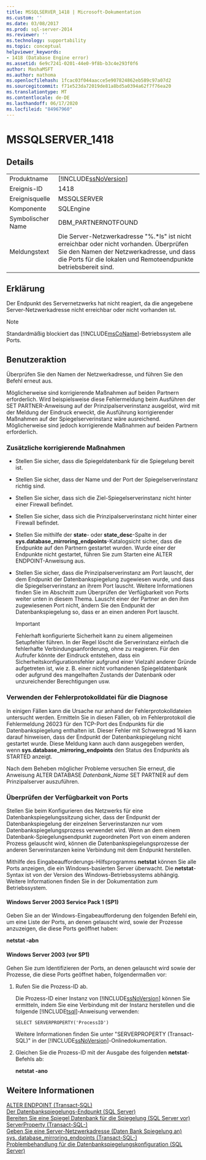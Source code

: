 ```yaml
---
title: MSSQLSERVER_1418 | Microsoft-Dokumentation
ms.custom: ''
ms.date: 03/08/2017
ms.prod: sql-server-2014
ms.reviewer: ''
ms.technology: supportability
ms.topic: conceptual
helpviewer_keywords:
- 1418 (Database Engine error)
ms.assetid: 6e9c7241-0201-44e0-9f8b-b3c4e293f0f6
author: MashaMSFT
ms.author: mathoma
ms.openlocfilehash: 1fcac03f044aacce5e907824862eb589c97a07d2
ms.sourcegitcommit: f71e523da72019de81a8bd5a0394a62f7f76ea20
ms.translationtype: MT
ms.contentlocale: de-DE
ms.lasthandoff: 06/17/2020
ms.locfileid: "84967960"
---
```

# <a name="mssqlserver_1418"></a>MSSQLSERVER_1418
    
## <a name="details"></a>Details  
  
|||  
|-|-|  
|Produktname|[!INCLUDE[ssNoVersion](../../includes/ssnoversion-md.md)]|  
|Ereignis-ID|1418|  
|Ereignisquelle|MSSQLSERVER|  
|Komponente|SQLEngine|  
|Symbolischer Name|DBM_PARTNERNOTFOUND|  
|Meldungstext|Die Server-Netzwerkadresse "%.*ls" ist nicht erreichbar oder nicht vorhanden. Überprüfen Sie den Namen der Netzwerkadresse, und dass die Ports für die lokalen und Remoteendpunkte betriebsbereit sind.|  
  
## <a name="explanation"></a>Erklärung  
 Der Endpunkt des Servernetzwerks hat nicht reagiert, da die angegebene Server-Netzwerkadresse nicht erreichbar oder nicht vorhanden ist.  
  
> [!NOTE]  
>  Standardmäßig blockiert das [!INCLUDE[msCoName](../../includes/msconame-md.md)]-Betriebssystem alle Ports.  
  
## <a name="user-action"></a>Benutzeraktion  
 Überprüfen Sie den Namen der Netzwerkadresse, und führen Sie den Befehl erneut aus.  
  
 Möglicherweise sind korrigierende Maßnahmen auf beiden Partnern erforderlich. Wird beispielsweise diese Fehlermeldung beim Ausführen der SET PARTNER-Anweisung auf der Prinzipalserverinstanz ausgelöst, wird mit der Meldung der Eindruck erweckt, die Ausführung korrigierender Maßnahmen auf der Spiegelserverinstanz wäre ausreichend. Möglicherweise sind jedoch korrigierende Maßnahmen auf beiden Partnern erforderlich.  
  
### <a name="additional-corrective-actions"></a>Zusätzliche korrigierende Maßnahmen  
  
-   Stellen Sie sicher, dass die Spiegeldatenbank für die Spiegelung bereit ist.  
  
-   Stellen Sie sicher, dass der Name und der Port der Spiegelserverinstanz richtig sind.  
  
-   Stellen Sie sicher, dass sich die Ziel-Spiegelserverinstanz nicht hinter einer Firewall befindet.  
  
-   Stellen Sie sicher, dass sich die Prinzipalserverinstanz nicht hinter einer Firewall befindet.  
  
-   Stellen Sie mithilfe der **state**- oder **state_desc**-Spalte in der **sys.database_mirroring_endpoints**-Katalogsicht sicher, dass die Endpunkte auf den Partnern gestartet wurden. Wurde einer der Endpunkte nicht gestartet, führen Sie zum Starten eine ALTER ENDPOINT-Anweisung aus.  
  
-   Stellen Sie sicher, dass die Prinzipalserverinstanz am Port lauscht, der dem Endpunkt der Datenbankspiegelung zugewiesen wurde, und dass die Spiegelserverinstanz an ihrem Port lauscht. Weitere Informationen finden Sie im Abschnitt zum Überprüfen der Verfügbarkeit von Ports weiter unten in diesem Thema. Lauscht einer der Partner an den ihm zugewiesenen Port nicht, ändern Sie den Endpunkt der Datenbankspiegelung so, dass er an einen anderen Port lauscht.  
  
    > [!IMPORTANT]  
    >  Fehlerhaft konfigurierte Sicherheit kann zu einem allgemeinen Setupfehler führen. In der Regel löscht die Serverinstanz einfach die fehlerhafte Verbindungsanforderung, ohne zu reagieren. Für den Aufrufer könnte der Eindruck entstehen, dass ein Sicherheitskonfigurationsfehler aufgrund einer Vielzahl anderer Gründe aufgetreten ist, wie z. B. einer nicht vorhandenen Spiegeldatenbank oder aufgrund des mangelhaften Zustands der Datenbank oder unzureichender Berechtigungen usw.  
  
### <a name="using-the-error-log-file-for-diagnosis"></a>Verwenden der Fehlerprotokolldatei für die Diagnose  
 In einigen Fällen kann die Ursache nur anhand der Fehlerprotokolldateien untersucht werden. Ermitteln Sie in diesen Fällen, ob im Fehlerprotokoll die Fehlermeldung 26023 für den TCP-Port des Endpunkts für die Datenbankspiegelung enthalten ist. Dieser Fehler mit Schweregrad 16 kann darauf hinweisen, dass der Endpunkt der Datenbankspiegelung nicht gestartet wurde. Diese Meldung kann auch dann ausgegeben werden, wenn **sys.database_mirroring_endpoints** den Status des Endpunkts als STARTED anzeigt.  
  
 Nach dem Beheben möglicher Probleme versuchen Sie erneut, die Anweisung ALTER DATABASE *Datenbank_Name* SET PARTNER auf dem Prinzipalserver auszuführen.  
  
### <a name="verifying-port-availability"></a>Überprüfen der Verfügbarkeit von Ports  
 Stellen Sie beim Konfigurieren des Netzwerks für eine Datenbankspiegelungssitzung sicher, dass der Endpunkt der Datenbankspiegelung der einzelnen Serverinstanzen nur vom Datenbankspiegelungsprozess verwendet wird. Wenn an dem einem Datenbank-Spiegelungsendpunkt zugeordneten Port von einem anderen Prozess gelauscht wird, können die Datenbankspiegelungsprozesse der anderen Serverinstanzen keine Verbindung mit dem Endpunkt herstellen.  
  
 Mithilfe des Eingabeaufforderungs-Hilfsprogramms **netstat** können Sie alle Ports anzeigen, die ein Windows-basierten Server überwacht. Die **netstat**-Syntax ist von der Version des Windows-Betriebssystems abhängig. Weitere Informationen finden Sie in der Dokumentation zum Betriebssystem.  
  
#### <a name="windows-server-2003-service-pack-1-sp1"></a>Windows Server 2003 Service Pack 1 (SP1)  
 Geben Sie an der Windows-Eingabeaufforderung den folgenden Befehl ein, um eine Liste der Ports, an denen gelauscht wird, sowie der Prozesse anzuzeigen, die diese Ports geöffnet haben:  
  
 **netstat -abn**  
  
#### <a name="windows-server-2003-pre-sp1"></a>Windows Server 2003 (vor SP1)  
 Gehen Sie zum Identifizieren der Ports, an denen gelauscht wird sowie der Prozesse, die diese Ports geöffnet haben, folgendermaßen vor:  
  
1.  Rufen Sie die Prozess-ID ab.  
  
     Die Prozess-ID einer Instanz von [!INCLUDE[ssNoVersion](../../includes/ssnoversion-md.md)] können Sie ermitteln, indem Sie eine Verbindung mit der Instanz herstellen und die folgende [!INCLUDE[tsql](../../includes/tsql-md.md)]-Anweisung verwenden:  
  
    ```  
    SELECT SERVERPROPERTY('ProcessID')   
    ```  
  
     Weitere Informationen finden Sie unter "SERVERPROPERTY (Transact-SQL)" in der [!INCLUDE[ssNoVersion](../../includes/ssnoversion-md.md)]-Onlinedokumentation.  
  
2.  Gleichen Sie die Prozess-ID mit der Ausgabe des folgenden **netstat**-Befehls ab:  
  
     **netstat -ano**  
  
## <a name="see-also"></a>Weitere Informationen  
 [ALTER ENDPOINT &#40;Transact-SQL&#41;](/sql/t-sql/statements/alter-endpoint-transact-sql)   
 [Der Datenbankspiegelungs-Endpunkt &#40;SQL Server&#41;](../../database-engine/database-mirroring/the-database-mirroring-endpoint-sql-server.md)   
 [Bereiten Sie eine Spiegel Datenbank für die Spiegelung &#40;SQL Server vor&#41;](../../database-engine/database-mirroring/prepare-a-mirror-database-for-mirroring-sql-server.md)   
 [ServerProperty &#40;Transact-SQL-&#41;](/sql/t-sql/functions/serverproperty-transact-sql)   
 [Geben Sie eine Server-Netzwerkadresse &#40;Daten Bank Spiegelung an&#41;](../../database-engine/database-mirroring/specify-a-server-network-address-database-mirroring.md)   
 [sys. database_mirroring_endpoints &#40;Transact-SQL-&#41;](/sql/relational-databases/system-catalog-views/sys-database-mirroring-endpoints-transact-sql)   
 [Problembehandlung für die Datenbankspiegelungskonfiguration &#40;SQL Server&#41;](../../database-engine/database-mirroring/troubleshoot-database-mirroring-configuration-sql-server.md)  
  
  
